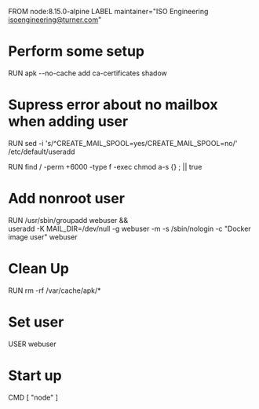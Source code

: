FROM node:8.15.0-alpine
LABEL maintainer="ISO Engineering <isoengineering@turner.com>"

# Perform some setup
RUN apk --no-cache add ca-certificates shadow

# Supress error about no mailbox when adding user
RUN sed -i 's/^CREATE_MAIL_SPOOL=yes/CREATE_MAIL_SPOOL=no/' /etc/default/useradd

RUN find / -perm +6000 -type f -exec chmod a-s {} \; || true

# Add nonroot user 
RUN /usr/sbin/groupadd webuser && \
      useradd -K MAIL_DIR=/dev/null -g webuser -m -s /sbin/nologin -c "Docker image user" webuser

# Clean Up
RUN rm -rf /var/cache/apk/*

# Set user
USER webuser

# Start up 
CMD [ "node" ]

